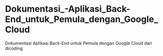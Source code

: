 # Dokumentasi_-Aplikasi_Back-End_untuk_Pemula_dengan_Google_Cloud
Dokumentasi  Aplikasi Back-End untuk Pemula dengan Google Cloud dari dicoding
